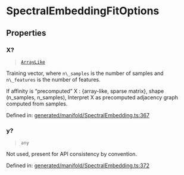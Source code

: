 # SpectralEmbeddingFitOptions

## Properties

### X?

> [`ArrayLike`](../types/ArrayLike.md)

Training vector, where `n\_samples` is the number of samples and `n\_features` is the number of features.

If affinity is “precomputed” X : {array-like, sparse matrix}, shape (n\_samples, n\_samples), Interpret X as precomputed adjacency graph computed from samples.

Defined in:  [generated/manifold/SpectralEmbedding.ts:367](https://github.com/transitive-bullshit/scikit-learn-ts/blob/122b3c0/packages/sklearn/src/generated/manifold/SpectralEmbedding.ts#L367)

### y?

> `any`

Not used, present for API consistency by convention.

Defined in:  [generated/manifold/SpectralEmbedding.ts:372](https://github.com/transitive-bullshit/scikit-learn-ts/blob/122b3c0/packages/sklearn/src/generated/manifold/SpectralEmbedding.ts#L372)
